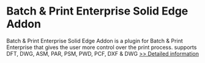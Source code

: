 # Batch & Print Enterprise Solid Edge Addon
Batch & Print Enterprise Solid Edge Addon is a plugin for Batch & Print Enterprise that gives the user more control over the print process. supports DFT, DWG, ASM, PAR, PSM, PWD, PCF, DXF & DWG
[>> Detailed information](https://secure.shareit.com/shareit/product.html?productid=300634261&affiliateid=200057808)